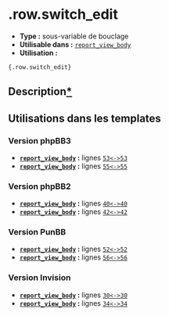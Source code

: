 # .row.switch_edit
* __Type :__ sous-variable de bouclage
* __Utilisable dans :__ [`report_view_body`](../tpl/report_view_body.md#readme)
* __Utilisation :__

```html
{.row.switch_edit}
```

## Description[*](https://fa-tvars.appspot.com/var/.row.switch_edit)
## Utilisations dans les templates

### Version phpBB3
* __[`report_view_body`](../tpl/report_view_body.md#readme) :__ lignes [`53`](../src/prosilver/report_view_body.tpl#L53)[`<->`](../src/prosilver/report_view_body.tpl#L53-L53)[`53`](../src/prosilver/report_view_body.tpl#L53)
* __[`report_view_body`](../tpl/report_view_body.md#readme) :__ lignes [`55`](../src/prosilver/report_view_body.tpl#L55)[`<->`](../src/prosilver/report_view_body.tpl#L55-L55)[`55`](../src/prosilver/report_view_body.tpl#L55)

### Version phpBB2
* __[`report_view_body`](../tpl/report_view_body.md#readme) :__ lignes [`40`](../src/subsilver/report_view_body.tpl#L40)[`<->`](../src/subsilver/report_view_body.tpl#L40-L40)[`40`](../src/subsilver/report_view_body.tpl#L40)
* __[`report_view_body`](../tpl/report_view_body.md#readme) :__ lignes [`42`](../src/subsilver/report_view_body.tpl#L42)[`<->`](../src/subsilver/report_view_body.tpl#L42-L42)[`42`](../src/subsilver/report_view_body.tpl#L42)

### Version PunBB
* __[`report_view_body`](../tpl/report_view_body.md#readme) :__ lignes [`52`](../src/punbb/report_view_body.tpl#L52)[`<->`](../src/punbb/report_view_body.tpl#L52-L52)[`52`](../src/punbb/report_view_body.tpl#L52)
* __[`report_view_body`](../tpl/report_view_body.md#readme) :__ lignes [`56`](../src/punbb/report_view_body.tpl#L56)[`<->`](../src/punbb/report_view_body.tpl#L56-L56)[`56`](../src/punbb/report_view_body.tpl#L56)

### Version Invision
* __[`report_view_body`](../tpl/report_view_body.md#readme) :__ lignes [`30`](../src/invision/report_view_body.tpl#L30)[`<->`](../src/invision/report_view_body.tpl#L30-L30)[`30`](../src/invision/report_view_body.tpl#L30)
* __[`report_view_body`](../tpl/report_view_body.md#readme) :__ lignes [`34`](../src/invision/report_view_body.tpl#L34)[`<->`](../src/invision/report_view_body.tpl#L34-L34)[`34`](../src/invision/report_view_body.tpl#L34)

